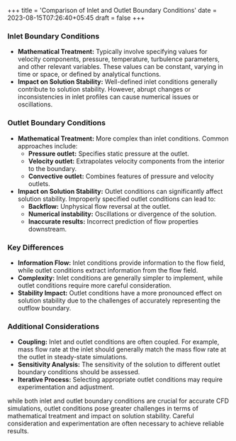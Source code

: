 +++
title = 'Comparison of Inlet and Outlet Boundary Conditions'
date = 2023-08-15T07:26:40+05:45
draft = false
+++

### Inlet Boundary Conditions
* **Mathematical Treatment:** Typically involve specifying values for velocity components, pressure, temperature, turbulence parameters, and other relevant variables. These values can be constant, varying in time or space, or defined by analytical functions.
* **Impact on Solution Stability:** Well-defined inlet conditions generally contribute to solution stability. However, abrupt changes or inconsistencies in inlet profiles can cause numerical issues or oscillations.

### Outlet Boundary Conditions
* **Mathematical Treatment:** More complex than inlet conditions. Common approaches include:
    * **Pressure outlet:** Specifies static pressure at the outlet.
    * **Velocity outlet:** Extrapolates velocity components from the interior to the boundary.
    * **Convective outlet:** Combines features of pressure and velocity outlets.
* **Impact on Solution Stability:** Outlet conditions can significantly affect solution stability. Improperly specified outlet conditions can lead to:
    * **Backflow:** Unphysical flow reversal at the outlet.
    * **Numerical instability:** Oscillations or divergence of the solution.
    * **Inaccurate results:** Incorrect prediction of flow properties downstream.

### Key Differences
* **Information Flow:** Inlet conditions provide information to the flow field, while outlet conditions extract information from the flow field.
* **Complexity:** Inlet conditions are generally simpler to implement, while outlet conditions require more careful consideration.
* **Stability Impact:** Outlet conditions have a more pronounced effect on solution stability due to the challenges of accurately representing the outflow boundary.

### Additional Considerations
* **Coupling:** Inlet and outlet conditions are often coupled. For example, mass flow rate at the inlet should generally match the mass flow rate at the outlet in steady-state simulations.
* **Sensitivity Analysis:** The sensitivity of the solution to different outlet boundary conditions should be assessed.
* **Iterative Process:** Selecting appropriate outlet conditions may require experimentation and adjustment.

 while both inlet and outlet boundary conditions are crucial for accurate CFD simulations, outlet conditions pose greater challenges in terms of mathematical treatment and impact on solution stability. Careful consideration and experimentation are often necessary to achieve reliable results.

 
